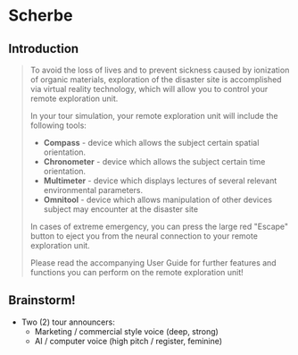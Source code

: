 # Scherbe #

## Introduction ##
> To avoid the loss of lives and to prevent sickness caused by ionization
> of organic materials, exploration of the disaster site is accomplished via
> virtual reality technology, which will allow you to control your remote
> exploration unit.
>
> In your tour simulation, your remote exploration unit will include the
> following tools:
> * __Compass__ - device which allows the subject certain spatial orientation.
> * __Chronometer__ - device which allows the subject certain time orientation.
> * __Multimeter__ - device which displays lectures of several relevant environmental parameters.
> * __Omnitool__ - device which allows manipulation of other devices subject may encounter at the disaster site
>
> In cases of extreme emergency, you can press the large red "Escape"
> button to eject you from the neural connection to your remote exploration
> unit.
>
> Please read the accompanying User Guide for further features and functions
> you can perform on the remote exploration unit!

## Brainstorm! ##
* Two (2) tour announcers:
    * Marketing / commercial style voice (deep, strong)
    * AI / computer voice (high pitch / register, feminine)
